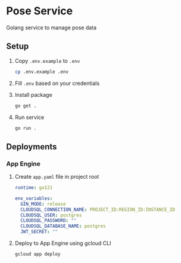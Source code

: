 # Pose Service

Golang service to manage pose data

## Setup

1. Copy `.env.example` to `.env`

   ```sh
   cp .env.example .env
   ```

2. Fill `.env` based on your credentials

3. Install package

   ```sh
   go get .
   ```

4. Run service

   ```sh
   go run .
   ```

## Deployments

### App Engine

1. Create `app.yaml` file in project root

   ```yaml
   runtime: go121

   env_variables:
     GIN_MODE: release
     CLOUDSQL_CONNECTION_NAME: PROJECT_ID:REGION_ID:INSTANCE_ID
     CLOUDSQL_USER: postgres
     CLOUDSQL_PASSWORD: ""
     CLOUDSQL_DATABASE_NAME: postgres
     JWT_SECRET: ""
   ```

2. Deploy to App Engine using gcloud CLI

   ```sh
   gcloud app deploy
   ```
